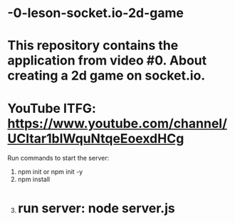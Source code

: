 # -0-leson-socket.io-2d-game

# This repository contains the application from video #0. About creating a 2d game on socket.io.

# YouTube ITFG: https://www.youtube.com/channel/UCltar1blWquNtqeEoexdHCg

Run commands to start the server:

1. npm init or npm init -y
2. npm install
3. # run server: node server.js
